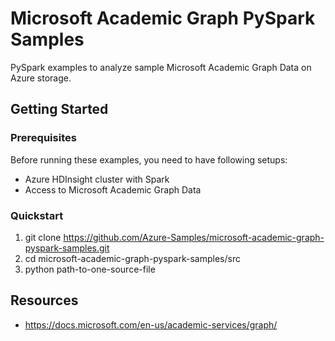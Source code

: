 # Microsoft Academic Graph PySpark Samples

PySpark examples to analyze sample Microsoft Academic Graph Data on Azure storage.

## Getting Started

### Prerequisites

Before running these examples, you need to have following setups:
- Azure HDInsight cluster with Spark
- Access to Microsoft Academic Graph Data

### Quickstart

1. git clone https://github.com/Azure-Samples/microsoft-academic-graph-pyspark-samples.git
2. cd microsoft-academic-graph-pyspark-samples/src
3. python path-to-one-source-file


## Resources

- https://docs.microsoft.com/en-us/academic-services/graph/

